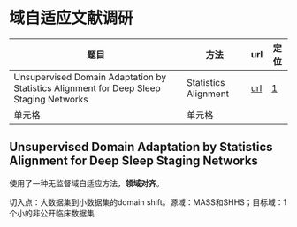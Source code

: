 # 域自适应文献调研

|  题目   |  方法 | url  | 定位 |
|  ----  | ----  |---- | ---- |
| Unsupervised Domain Adaptation by Statistics Alignment for Deep Sleep Staging Networks  | Statistics Alignment | [url](https://ieeexplore.ieee.org/stamp/stamp.jsp?arnumber=9684410) | [1](#a1) | 
| 单元格  | 单元格 |  |

## <span id="a1">Unsupervised Domain Adaptation by Statistics Alignment for Deep Sleep Staging Networks</span>

使用了一种无监督域自适应方法，<b>领域对齐</b>。

切入点：大数据集到小数据集的domain shift。源域：MASS和SHHS；目标域：1个小的非公开临床数据集
